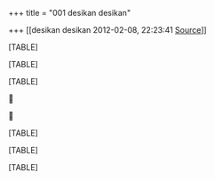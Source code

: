 +++
title = "001 desikan desikan"

+++
[[desikan desikan	2012-02-08, 22:23:41 [Source](https://groups.google.com/g/bvparishat/c/A2Oucv-EarA)]]



[TABLE]

[TABLE]

[TABLE]





[TABLE]

[TABLE]

[TABLE]

